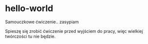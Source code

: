 # hello-world
Samouczkowe ćwiczenie.. zasypiam

Spieszę się zrobić ćwiczenie przed wyjściem do pracy, więc wielkiej twórczości tu nie będzie.
